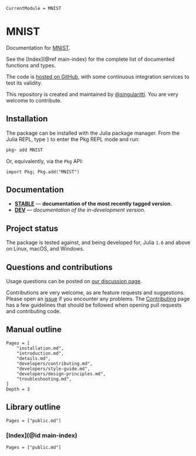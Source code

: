 ```@meta
CurrentModule = MNIST
```

# MNIST

Documentation for [MNIST](https://github.com/singularitti/MNIST.jl).

See the [Index](@ref main-index) for the complete list of documented functions
and types.

The code is [hosted on GitHub](https://github.com/singularitti/MNIST.jl),
with some continuous integration services to test its validity.

This repository is created and maintained by [@singularitti](https://github.com/singularitti).
You are very welcome to contribute.

## Installation

The package can be installed with the Julia package manager.
From the Julia REPL, type `]` to enter the Pkg REPL mode and run:

```julia
pkg> add MNIST
```

Or, equivalently, via the `Pkg` API:

```@repl
import Pkg; Pkg.add("MNIST")
```

## Documentation

- [**STABLE**](https://singularitti.github.io/MNIST.jl/stable) — **documentation of the most recently tagged version.**
- [**DEV**](https://singularitti.github.io/MNIST.jl/dev) — _documentation of the in-development version._

## Project status

The package is tested against, and being developed for, Julia `1.6` and above on Linux,
macOS, and Windows.

## Questions and contributions

Usage questions can be posted on
[our discussion page](https://github.com/singularitti/MNIST.jl/discussions).

Contributions are very welcome, as are feature requests and suggestions. Please open an
[issue](https://github.com/singularitti/MNIST.jl/issues)
if you encounter any problems. The [Contributing](@ref) page has
a few guidelines that should be followed when opening pull requests and contributing code.

## Manual outline

```@contents
Pages = [
    "installation.md",
    "introduction.md",
    "details.md",
    "developers/contributing.md",
    "developers/style-guide.md",
    "developers/design-principles.md",
    "troubleshooting.md",
]
Depth = 3
```

## Library outline

```@contents
Pages = ["public.md"]
```

### [Index](@id main-index)

```@index
Pages = ["public.md"]
```

